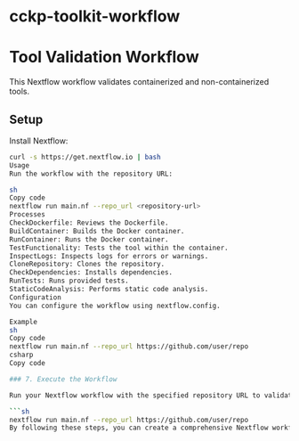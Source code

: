 # cckp-toolkit-workflow

# Tool Validation Workflow

This Nextflow workflow validates containerized and non-containerized tools.

## Setup

Install Nextflow:

```sh
curl -s https://get.nextflow.io | bash
Usage
Run the workflow with the repository URL:

sh
Copy code
nextflow run main.nf --repo_url <repository-url>
Processes
CheckDockerfile: Reviews the Dockerfile.
BuildContainer: Builds the Docker container.
RunContainer: Runs the Docker container.
TestFunctionality: Tests the tool within the container.
InspectLogs: Inspects logs for errors or warnings.
CloneRepository: Clones the repository.
CheckDependencies: Installs dependencies.
RunTests: Runs provided tests.
StaticCodeAnalysis: Performs static code analysis.
Configuration
You can configure the workflow using nextflow.config.

Example
sh
Copy code
nextflow run main.nf --repo_url https://github.com/user/repo
csharp
Copy code

### 7. Execute the Workflow

Run your Nextflow workflow with the specified repository URL to validate your tool:

```sh
nextflow run main.nf --repo_url https://github.com/user/repo
By following these steps, you can create a comprehensive Nextflow workflow to validate both containerized and non-containerized tools effectively.